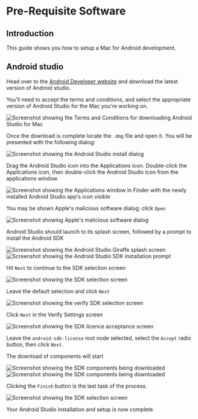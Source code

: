 # Pre-Requisite Software

## Introduction

This guide shows you how to setup a Mac for Android development.

## Android studio

Head over to the [Android Developer website](https://developer.android.com/studio) and download the latest version of Android studio.

You'll need to accept the terms and conditions, and select the appropriate version of Android Studio for the Mac you're working on.

<div class="filter: drop-shadow(0px 0px 20px rgba(0, 0, 0, 0.3)); margin: 60px 0; width: 100%; max-width: 800px; margin-left: auto; margin-right: auto;">

![Screenshot showing the Terms and Conditions for downloading Android Studio for Mac](assets/pre-requisite-software/androidStudioDownload_termsAndConditions.png)

</div>

Once the download is complete locate the `.dmg` file and open it. You will be presented with the following dialog:

<div style="width: 100%; max-width: 800px; margin-left: auto; margin-right: auto;">

![Screenshot showing the Android Studio install dialog](assets/pre-requisite-software/androidStudioDownload_installDialog.png)

</div>

Drag the Android Studio icon into the Applications icon. Double-click the Applications icon, then double-click the Android Studio icon from the applications window.


<div style="width: 100%; max-width: 800px; margin-left: auto; margin-right: auto;">

![Screenshot showing the Applications window in Finder with the newly installed Android Studio app's icon visible](assets/pre-requisite-software/androidStudioDownload_applicationsWindow.png)

</div>

You may be shown Apple's malicious software dialog; click `Open`

<div style="width: 100%; max-width: 800px; margin-left: auto; margin-right: auto;">

![Screenshot showing Apple's malicious software dialog](assets/pre-requisite-software/androidStudioDownload_appleMaliciousSoftware.png)

</div>

Android Studio should launch to its splash screen, followed by a prompt to install the Android SDK

<div style="width: 100%; max-width: 800px; margin-left: auto; margin-right: auto;">

![Screenshot showing the Android Studio Giraffe splash screen](assets/pre-requisite-software/androidStudio_splash.png)
![Screenshot showing the Android Studio SDK installation prompt](assets/pre-requisite-software/androidStudio_installSDK.png)

</div>

Hit `Next` to continue to the SDK selection screen

<div style="width: 100%; max-width: 800px; margin-left: auto; margin-right: auto;">

![Screenshot showing the SDK selection screen](assets/pre-requisite-software/androidStudio_installSDK-selection.png)

</div>

Leave the default selection and click `Next`

<div style="width: 100%; max-width: 800px; margin-left: auto; margin-right: auto;">

![Screenshot showing the verify SDK selection screen](assets/pre-requisite-software/androidStudio_verifySelection.png)

</div>

Click `Next` in the Verify Settings screen

<div style="width: 100%; max-width: 800px; margin-left: auto; margin-right: auto;">

![Screenshot showing the SDK licence acceptance screen](assets/pre-requisite-software/androidStudio_acceptLicence.png)

</div>

Leave the `android-sdk-license` root node selected, select the `Accept` radio button, then click `Next`.

The download of components will start 

<div style="width: 100%; max-width: 800px; margin-left: auto; margin-right: auto;">

![Screenshot showing the SDK components being downloaded](assets/pre-requisite-software/androidStudio_downloadingComponents.png)
![Screenshot showing the SDK components being downloaded](assets/pre-requisite-software/androidStudio_downloadComponents-finish.png)

</div>

Clicking the `Finish` button is the last task of the process.

<div style="width: 100%; max-width: 800px; margin-left: auto; margin-right: auto;">

![Screenshot showing the SDK selection screen](assets/pre-requisite-software/androidStudio_welcome.png)

</div>

Your Android Studio installation and setup is now complete.
